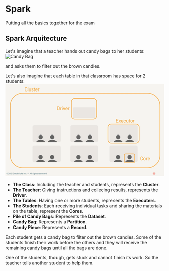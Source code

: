 # Spark
Putting all the basics together for the exam

## Spark Arquitecture

Let's imagine that a teacher hands out candy bags to her students:  
![Candy Bag](https://images.handyimprints.com.au/product/100g-m-ms-cello-bag.jpg)
  
and asks them to filter out the brown candies.  
  
Let's also imagine that each table in that classroom has space for 2 students:  
![Example Class](pics/Spark%20Classroom.PNG)
  
- **The Class**: Including the teacher and students, represents the **Cluster**.
- **The Teacher**: Giving instructions and collecing results, represents the **Driver**.
- **The Tables**: Having one or more students, represents the **Executers**.
- **The Students**: Each receiving individual tasks and sharing the materials on the table, represent the **Cores**.
- **Pile of Candy Bags**: Represents the **Dataset**.
- **Candy Bag**: Represents a **Partition**.
- **Candy Piece**: Represents a **Record**.
  
Each student gets a candy bag to filter out the brown candies. Some of the students finish their work before the others and they will receive the remaining candy bags until all the bags are done.

One of the students, though, gets stuck and cannot finish its work. So the teacher tells another student to help them.